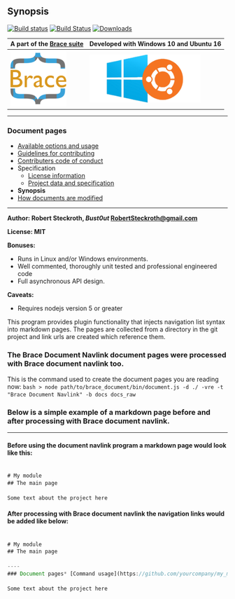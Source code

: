 ## Synopsis 

[![Build status](https://ci.appveyor.com/api/projects/status/vhqd52w3em2om16p/branch/master?svg=true)](https://ci.appveyor.com/project/restarian/brace-document-navlink/branch/master) [![Build Status](https://travis-ci.org/restarian/brace_document_navlink.svg?branch=master)](https://travis-ci.org/restarian/brace_document_navlink) [![Downloads](https://img.shields.io/npm/dm/brace_document_navlink.svg?svg=true)](https://npmjs.org/package/brace_document_navlink)

| A part of the [Brace suite](https://github.com/restarian/restarian/blob/master/brace/README.md)| Developed with Windows 10 and Ubuntu 16 
| ---- | ----
| ![Brace](https://raw.githubusercontent.com/restarian/restarian/master/brace/doc/image/brace_logo_small.png) | [![Ubuntu on Windows](https://raw.githubusercontent.com/restarian/restarian/master/doc/image/ubuntu_windows_logo.png)](https://github.com/Microsoft/BashOnWindows) | 

----
### Document pages
* [Available options and usage](https://github.com/restarian/brace_document_navlink/blob/master/docs/available_options_and_usage.md)
* [Guidelines for contributing](https://github.com/restarian/brace_document_navlink/blob/master/docs/guidelines_for_contributing.md)
* [Contributers code of conduct](https://github.com/restarian/brace_document_navlink/blob/master/docs/contributers_code_of_conduct.md)
* Specification
  * [License information](https://github.com/restarian/brace_document_navlink/blob/master/docs/specification/license_information.md)
  * [Project data and specification](https://github.com/restarian/brace_document_navlink/blob/master/docs/specification/project_data_and_specification.md)
* **Synopsis**
* [How documents are modified](https://github.com/restarian/brace_document_navlink/blob/master/docs/how_documents_are_modified.md)

----

**Author: Robert Steckroth, _Bust0ut_ [<RobertSteckroth@gmail.com>](mailto:robertsteckroth@gmail.com)**

**License: MIT**

**Bonuses:**
* Runs in Linux and/or Windows environments.
* Well commented, thoroughly unit tested and professional engineered code
* Full asynchronous API design.

**Caveats:**
* Requires nodejs version 5 or greater

This program provides plugin functionality that injects navigation list syntax into markdown pages. The pages are collected from a directory in the git project and link urls are created which reference them.

### The Brace Document Navlink document pages were processed with Brace document navlink too.
This is the command used to create the document pages you are reading now: ```bash > node path/to/brace_document/bin/document.js -d ./ -vre -t "Brace Document Navlink" -b docs docs_raw```

### Below is a simple example of a markdown page before and after processing with Brace document navlink. 
---- 

#### Before using the document navlink program a markdown page would look like this:
```javascript

# My module
## The main page

Some text about the project here
```

#### After processing with Brace document navlink the navigation links would be added like below:
```javascript

# My module
## The main page

----
### Document pages* [Command usage](https://github.com/yourcompany/my_module/blob/master/docs/usage.md)  * [The todo sheet ](https://github.com/yourcompany/my_module/blob/master/docs/development/todo.md)  * [License information](https://github.com/yourcompany/my_module/blob/master/docs/specification/license.md)----

Some text about the project here
```


